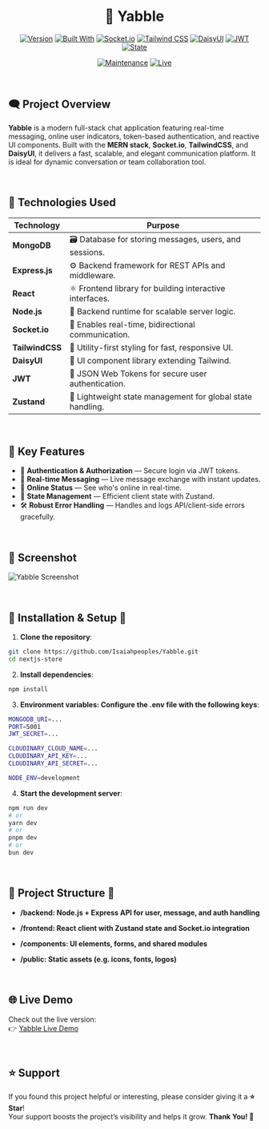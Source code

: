 <div align="center" id="toc">
  <ul style="list-style: none">
	<summary>
  	<h1>💬 Yabble</h1>
	</summary>
  </ul>
</div>

<div align="center">

[![Version](https://img.shields.io/badge/version-4.0.0-white.svg)](https://github.com/Isaiahpeoples/Yabble)
[![Built With](https://img.shields.io/badge/Built_with-MERN_Stack-white)](https://www.mongodb.com/mern-stack)
[![Socket.io](https://img.shields.io/badge/Realtime-Socket.io-white)](https://socket.io/)
[![Tailwind CSS](https://img.shields.io/badge/Styled_with-TailwindCSS-white)](https://tailwindcss.com/)
[![DaisyUI](https://img.shields.io/badge/UI-DaisyUI-white)](https://daisyui.com/)
[![JWT](https://img.shields.io/badge/Auth-JWT-white)](https://jwt.io/)
[![State](https://img.shields.io/badge/State-Zustand-white)](https://github.com/pmndrs/zustand)

[![Maintenance](https://img.shields.io/badge/Maintained-yes-brightgreen.svg)](https://github.com/Isaiahpeoples/Yabble/graphs/commit-activity)
[![Live](https://img.shields.io/badge/Live-Demo-brightgreen)](https://yabble-production.up.railway.app/)

</div>
<br/>

## 🗨️ Project Overview

**Yabble** is a modern full-stack chat application featuring real-time messaging, online user indicators, token-based authentication, and reactive UI components. Built with the **MERN stack**, **Socket.io**, **TailwindCSS**, and **DaisyUI**, it delivers a fast, scalable, and elegant communication platform. It is ideal for dynamic conversation or team collaboration tool.

<br/>

## 🚀 Technologies Used

| Technology     	| Purpose                                                                  	|
|--------------------|------------------------------------------------------------------------------|
| **MongoDB**    	| 🗃️ Database for storing messages, users, and sessions.                  	|
| **Express.js** 	| ⚙️ Backend framework for REST APIs and middleware.                      	|
| **React**      	| ⚛️ Frontend library for building interactive interfaces.                	|
| **Node.js**    	| 🔧 Backend runtime for scalable server logic.                            	|
| **Socket.io**  	| 🔄 Enables real-time, bidirectional communication.                      	|
| **TailwindCSS**	| 🎨 Utility-first styling for fast, responsive UI.                       	|
| **DaisyUI**    	| 🧩 UI component library extending Tailwind.                             	|
| **JWT**        	| 🔐 JSON Web Tokens for secure user authentication.                      	|
| **Zustand**    	| 🧠 Lightweight state management for global state handling.              	|

<br/>

## 📑 Key Features

- 🔐 **Authentication & Authorization** — Secure login via JWT tokens.
- 💬 **Real-time Messaging** — Live message exchange with instant updates.
- 👥 **Online Status** — See who's online in real-time.
- 🧠 **State Management** — Efficient client state with Zustand.
- 🛠️ **Robust Error Handling** — Handles and logs API/client-side errors gracefully.

<br/>

## 📸 Screenshot

![Yabble  Screenshot](https://online-project-images.s3.us-east-2.amazonaws.com/yabble/Yabble-1.png)

<br/>

## 🔧 Installation & Setup 🔧

1. **Clone the repository**:
```bash
git clone https://github.com/Isaiahpeoples/Yabble.git
cd nextjs-store
```

2. **Install dependencies**:
```bash
npm install
```

3. **Environment variables: Configure the .env file with the following keys**:
```bash
MONGODB_URI=...
PORT=5001
JWT_SECRET=...

CLOUDINARY_CLOUD_NAME=...
CLOUDINARY_API_KEY=...
CLOUDINARY_API_SECRET=...

NODE_ENV=development
```

4. **Start the development server**:
```bash
npm run dev
# or
yarn dev
# or
pnpm dev
# or
bun dev
```

<br/>

## 📂 Project Structure 📂

- **/backend: Node.js + Express API for user, message, and auth handling**

- **/frontend: React client with Zustand state and Socket.io integration**

- **/components: UI elements, forms, and shared modules**

- **/public: Static assets (e.g. icons, fonts, logos)**

<br/>

## 🌐 Live Demo

Check out the live version:  
👉 [Yabble Live Demo](https://yabble-production.up.railway.app/)

<br/>

## ⭐️ Support

If you found this project helpful or interesting, please consider giving it a **⭐️ Star**!  
Your support boosts the project’s visibility and helps it grow.
**Thank You! 🙏**
